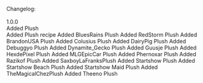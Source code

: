 Changelog:<br>
<br>
1.0.0<br>
Added Plush<br>
Added Plush recipe
Added BluesRains Plush
Added RedStorm Plush
Added BrandonUSA Plush
Added Colusius Plush
Added DairyPig Plush
Added Debuggyo Plush
Added Dynamite_Gecko Plush
Added Guusje Plush
Added HexdePixel Plush
Added MLGEpicCar Plush
Added Phernoxar Plush
Added Razikof Plush
Added SaxboyLaFranksPlush
Added Startshow Plush
Added Startshow Beach Plush
Added Startshow Maid Plush
Added TheMagicalChezPlush
Added Theeno Plush

